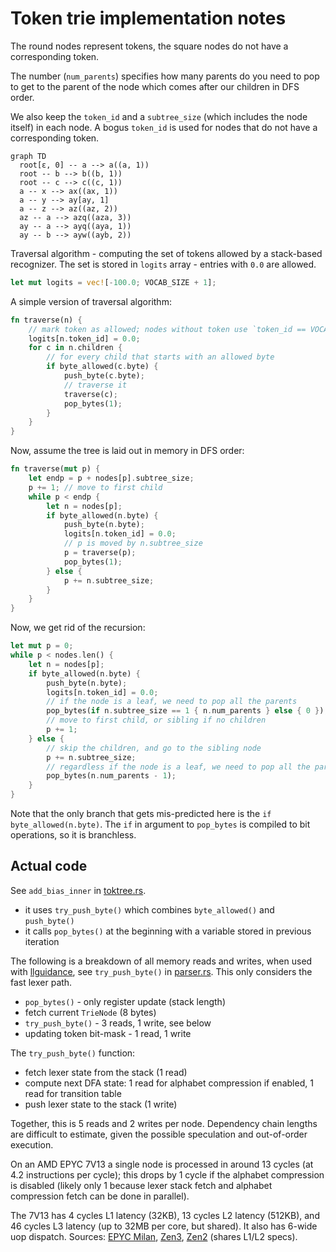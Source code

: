 # Token trie implementation notes

The round nodes represent tokens, the square nodes do not have a corresponding token.

The number (`num_parents`) specifies how many parents do you need to pop to get to the parent of the node which comes after our children in DFS order.

We also keep the `token_id` and a `subtree_size` (which includes the node itself) in each node.
A bogus `token_id` is used for nodes that do not have a corresponding token.

```mermaid
graph TD
  root[ε, 0] -- a --> a((a, 1))
  root -- b --> b((b, 1))
  root -- c --> c((c, 1))
  a -- x --> ax((ax, 1))
  a -- y --> ay[ay, 1]
  a -- z --> az((az, 2))
  az -- a --> azq((aza, 3))
  ay -- a --> ayq((aya, 1))
  ay -- b --> ayw((ayb, 2))
```

Traversal algorithm - computing the set of tokens allowed by a stack-based recognizer.
The set is stored in `logits` array - entries with `0.0` are allowed.

```rust
let mut logits = vec![-100.0; VOCAB_SIZE + 1];
```

A simple version of traversal algorithm:

```rust
fn traverse(n) {
    // mark token as allowed; nodes without token use `token_id == VOCAB_SIZE`
    logits[n.token_id] = 0.0;
    for c in n.children {
        // for every child that starts with an allowed byte
        if byte_allowed(c.byte) {
            push_byte(c.byte);
            // traverse it
            traverse(c);
            pop_bytes(1);
        }
    }
}
```

Now, assume the tree is laid out in memory in DFS order:

```rust
fn traverse(mut p) {
    let endp = p + nodes[p].subtree_size;
    p += 1; // move to first child
    while p < endp {
        let n = nodes[p];
        if byte_allowed(n.byte) {
            push_byte(n.byte);
            logits[n.token_id] = 0.0;
            // p is moved by n.subtree_size
            p = traverse(p);
            pop_bytes(1);
        } else {
            p += n.subtree_size;
        }
    }
}
```

Now, we get rid of the recursion:

```rust
let mut p = 0;
while p < nodes.len() {
    let n = nodes[p];
    if byte_allowed(n.byte) {
        push_byte(n.byte);
        logits[n.token_id] = 0.0;
        // if the node is a leaf, we need to pop all the parents
        pop_bytes(if n.subtree_size == 1 { n.num_parents } else { 0 });
        // move to first child, or sibling if no children
        p += 1;
    } else {
        // skip the children, and go to the sibling node
        p += n.subtree_size;
        // regardless if the node is a leaf, we need to pop all the parents
        pop_bytes(n.num_parents - 1);
    }
}
```

Note that the only branch that gets mis-predicted here is the `if byte_allowed(n.byte)`.
The `if` in argument to `pop_bytes` is compiled to bit operations, so it is branchless.

## Actual code

See `add_bias_inner` in [toktree.rs](../toktrie/src/toktree.rs).

- it uses `try_push_byte()` which combines `byte_allowed()` and `push_byte()`
- it calls `pop_bytes()` at the beginning with a variable stored in previous iteration

The following is a breakdown of all memory reads and writes,
when used with [llguidance](https://github.com/microsoft/llguidance),
see `try_push_byte()` in [parser.rs](../parser/src/earley/parser.rs).
This only considers the fast lexer path.

- `pop_bytes()` - only register update (stack length)
- fetch current `TrieNode` (8 bytes)
- `try_push_byte()` - 3 reads, 1 write, see below
- updating token bit-mask - 1 read, 1 write

The `try_push_byte()` function:

- fetch lexer state from the stack (1 read)
- compute next DFA state: 1 read for alphabet compression if enabled, 1 read for transition table
- push lexer state to the stack (1 write)

Together, this is 5 reads and 2 writes per node.
Dependency chain lengths are difficult to estimate, given the possible
speculation and out-of-order execution.

On an AMD EPYC 7V13 a single node is processed in around 13 cycles
(at 4.2 instructions per cycle);
this drops by 1 cycle if the alphabet compression is disabled
(likely only 1 because lexer stack fetch and alphabet compression fetch can be done in parallel).

The 7V13 has 4 cycles L1 latency (32KB), 13 cycles L2 latency (512KB),
and 46 cycles L3 latency (up to 32MB per core, but shared).
It also has 6-wide uop dispatch.
Sources:
[EPYC Milan](https://www.anandtech.com/show/16529/amd-epyc-milan-review/4),
[Zen3](https://www.anandtech.com/show/16214/amd-zen-3-ryzen-deep-dive-review-5950x-5900x-5800x-and-5700x-tested/4),
[Zen2](https://www.anandtech.com/show/14694/amd-rome-epyc-2nd-gen/7) (shares L1/L2 specs).
